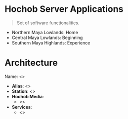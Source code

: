# Hochob Server Applications

> Set of software functionalities.

- Northern Maya Lowlands: Home
- Central Maya Lowlands: Beginning
- Southern Maya Highlands: Experience


# Architecture

Name: <>

- __Alias__: <>
- __Station__: <>
- __Hochob Media__:
  - <>
- __Services__:
  - <>

